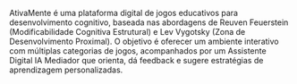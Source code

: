 AtivaMente é uma plataforma digital de jogos educativos para desenvolvimento cognitivo, baseada nas abordagens de Reuven Feuerstein (Modificabilidade Cognitiva Estrutural) e Lev Vygotsky (Zona de Desenvolvimento Proximal).
O objetivo é oferecer um ambiente interativo com múltiplas categorias de jogos, acompanhados por um Assistente Digital IA Mediador que orienta, dá feedback e sugere estratégias de aprendizagem personalizadas.
